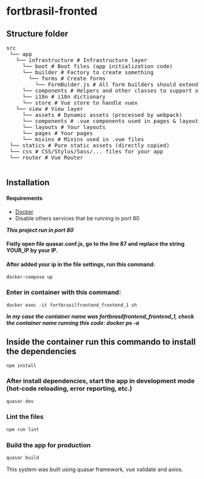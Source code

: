 # fortbrasil-fronted

## Structure folder
<pre>
src
 └── app
   └── infrastructure # Infrastructure layer
     └── boot # Boot files (app initialization code)
     └── builder # Factory to create something
       └── forms # Create forms
         └── FormBulder.js # All form builders should extends this class
     └── components # Helpers and other classes to support application, domain and view layers
     └── i18n # i18n dictionary
     └── store # Vue store to handle vuex
   └── view # View layer
     └── assets # Dynamic assets (processed by webpack)
     └── components # .vue components used in pages & layouts
     └── layouts # Your layouts
     └── pages # Your pages
     └── mixins # Mixins used in .vue files
 └── statics # Pure static assets (directly copied)
 └── css # CSS/Stylus/Sass/... files for your app
 └── router # Vue Router
 </pre>

## Installation

#### Requirements
* [Docker](https://www.docker.com/)
* Disable others services that be running in port 80

***This project run in port 80***

#### Fistly open file quasar.conf.js, go to the line 87 and replace the string YOUR_IP by your IP.

#### After added your ip in the file settings, run this command:
```
docker-compose up
```

### Enter in container with this command:
```
docker exec -it fortbrasilfrontend_frontend_1 sh
```
***In my case the container name was fortbrasilfrontend_frontend_1,
check the container name running this code: docker ps -a***

## Inside the container run this commando to install the dependencies
```bash
npm install
```

### After install dependencies, start the app in development mode (hot-code reloading, error reporting, etc.)
```bash
quasar dev
```

### Lint the files
```bash
npm run lint
```

### Build the app for production
```bash
quasar build
```

This system was built using quasar framework, vue validate and axios.
